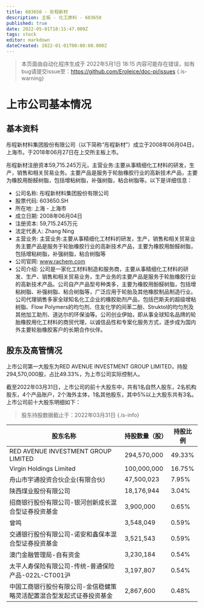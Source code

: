 ```yaml
---
title: 603650 - 彤程新材
description: 主板 - 化工原料 - 603650
published: true
date: 2022-05-01T18:15:47.000Z
tags: stock
editor: markdown
dateCreated: 2022-01-01T00:00:00.000Z
---
```


> 本页面由自动化程序生成于 2022年5月1日 18:15
> 内容可能存在错误，如有bug请提交issue至：https://github.com/Eroleice/doc-pi/issues
{.is-warning}

# 上市公司基本情况

## 基本资料

彤程新材料集团股份有限公司（以下简称“彤程新材”）成立于2008年06月04日，上海市。于2018年06月27日在上交所主板上市。

彤程新材注册资本59,715.245万元，主营业务:主要从事精细化工材料的研发，生产，销售和相关贸易业务。主要产品是服务于轮胎橡胶行业的高新技术产品，主要为橡胶用酚醛树脂，包括增粘树脂，补强树脂，粘合树脂等。以下是详细信息：

- 公司名称: 彤程新材料集团股份有限公司
- 股票代码: 603650.SH
- 所在地: 上海 - 上海市
- 成立日期: 2008年06月04日
- 注册资本: 59,715.245万元
- 法定代表人: Zhang Ning
- 主营业务: 主营业务:主要从事精细化工材料的研发，生产，销售和相关贸易业务主要产品是服务于轮胎橡胶行业的高新技术产品，主要为橡胶用酚醛树脂，包括增粘树脂，补强树脂，粘合树脂等
- 公司官网: www.rachem.com
- 公司介绍: 公司是一家化工材料制造和服务商，主要从事精细化工材料的研发、生产、销售和相关贸易业务，生产业务的主要产品是服务于轮胎橡胶行业的高新技术产品。公司自产产品型号种类多，主要为橡胶用酚醛树脂，包括增粘树脂、补强树脂、粘合树脂等，广泛应用于轮胎及其他橡胶制品制造行业。公司代理销售多家全球知名化工企业的橡胶助剂产品，包括巴斯夫的超级增粘树脂、Flow Polymers的均匀剂、住友化学的间苯二酚、Struktol的均匀剂及其他加工助剂、道达尔的环保油等。公司创业伊始，即从事全球知名品牌的轮胎橡胶用化工材料的商贸代理，以诚信品性和专案化服务方式，逐步成为国内外主要轮胎橡胶客户的长期合作伙伴。


## 股东及高管情况

上市公司第一大股东为RED   AVENUE INVESTMENT GROUP LIMITED，持股294,570,000股，占比49.33%，为上市公司实际控制人。

截至2022年03月31日，上市公司的前十大股东中，共有1名自然人股东，2名机构股东，4个产品账户，2个海外主体，1名其他股东，其中5%以上大股东共有3名。上市公司前十大股东明细如下：

> 股东持股数据截止于：2022年03月31日
{.is-info}

| 股东名称 | 持股数量（股） | 持股比例 |
| --- | --- | --- |
| RED   AVENUE INVESTMENT GROUP LIMITED | 294,570,000 | 49.33% |
| Virgin   Holdings Limited | 100,000,000 | 16.75% |
| 舟山市宇通投资合伙企业(有限合伙) | 47,500,023 | 7.95% |
| 陕西煤业股份有限公司 | 18,176,944 | 3.04% |
| 招商银行股份有限公司-银河创新成长混合型证券投资基金 | 3,900,000 | 0.65% |
| 曾鸣 | 3,548,049 | 0.59% |
| 交通银行股份有限公司-诺安和鑫保本混合型证券投资基金 | 3,521,543 | 0.59% |
| 澳门金融管理局-自有资金 | 3,230,184 | 0.54% |
| 太平人寿保险有限公司-传统-普通保险产品-022L-CT001沪 | 3,197,807 | 0.54% |
| 中国工商银行股份有限公司-金信稳健策略灵活配置混合型发起式证券投资基金 | 2,867,600 | 0.48% |




